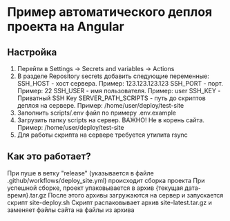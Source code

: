 # Пример автоматического деплоя проекта на Angular

## Настройка
1. Перейти в Settings -> Secrets and variables -> Actions
2. В разделе Repository secrets добавить следующие переменные:
   SSH_HOST - хост сервера. Пример: 123.123.123.123
   SSH_PORT - порт. Пример: 22
   SSH_USER - имя пользователя. Пример: user
   SSH_KEY - Приватный SSH Key
   SERVER_PATH_SCRIPTS - путь до скриптов деплоя на сервере. Пример: /home/user/deploy/test-site
3. Заполнить scripts/.env файл по примеру .env.example
4. Загрузить папку scripts на сервер. ВАЖНО! Не в корень сайта.
   Пример: /home/user/deploy/test-site
5. Для работы скрипта на сервере требуется утилита rsync

## Как это работает?
При пуше в ветку "release" (указывается в файле .github/workflows/deploy_site.yml) происходит сборка проекта
При успешной сборке, проект упаковывается в архив {текущая дата-время}.tar.gz
После этого архивы загружаются на сервер и запускается скрипт site-deploy.sh
Скрипт распаковывает архив site-latest.tar.gz и заменяет файлы сайта на файлы из архива
